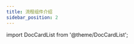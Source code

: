 ```yaml
---
title: 流程组件介绍
sidebar_position: 2
---
```

import DocCardList from '@theme/DocCardList';



<DocCardList />


